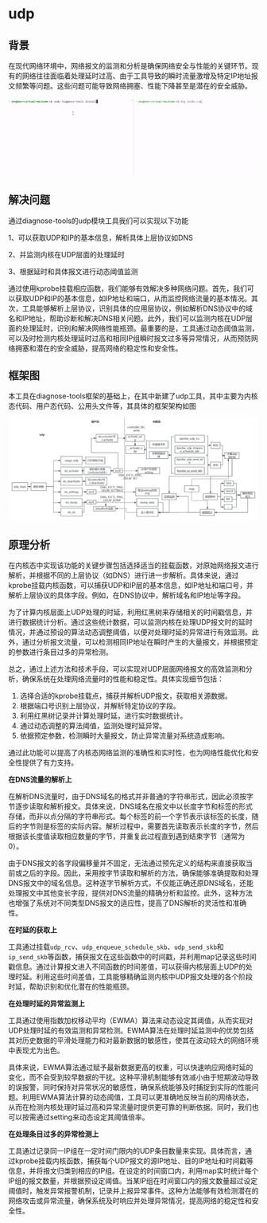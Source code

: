 # udp

## 背景 

在现代网络环境中，网络报文的监测和分析是确保网络安全与性能的关键环节。现有的网络往往面临着处理延时过高、由于工具导致的瞬时流量激增及特定IP地址报文频繁等问题。这些问题可能导致网络拥塞、性能下降甚至是潜在的安全威胁。

![udp](../../../images/udp1.gif)


## 解决问题

通过diagnose-tools的udp模块工具我们可以实现以下功能

1、可以获取UDP和IP的基本信息，解析具体上层协议如DNS

2、并监测内核在UDP层面的处理延时

3、根据延时和具体报文进行动态阈值监测

​	通过使用kprobe挂载相应函数，我们能够有效解决多种网络问题。首先，我们可以获取UDP和IP的基本信息，如IP地址和端口，从而监控网络流量的基本情况。其次，工具能够解析上层协议，识别具体的应用层协议，例如解析DNS协议中的域名和IP地址，帮助诊断和解决DNS相关问题。此外，我们可以监测内核在UDP层面的处理延时，识别和解决网络性能瓶颈。最重要的是，工具通过动态阈值监测，可以及时检测内核处理延时过高和相同IP组瞬时报文过多等异常情况，从而预防网络拥塞和潜在的安全威胁，提高网络的稳定性和安全性。

## 框架图

本工具在diagnose-tools框架的基础上，在其中新建了udp工具，其中主要为内核态代码、用户态代码、公用头文件等，其具体的框架架构如图


![image-20240723222559303](./images/udp1.png)

## 原理分析

在内核态中实现该功能的关键步骤包括选择适当的挂载函数，对原始网络报文进行解析，并根据不同的上层协议（如DNS）进行进一步解析。具体来说，通过kprobe挂载内核函数，可以捕获UDP和IP层的基本信息，如IP地址和端口号，并解析上层协议的具体字段。例如，在DNS协议中，解析域名和IP地址等字段。

为了计算内核层面上UDP处理的时延，利用红黑树来存储相关的时间戳信息，并进行数据统计分析。通过这些统计数据，可以监测内核在处理UDP报文时的延时情况，并通过预设的算法动态调整阈值，以便对处理时延的异常进行有效监测。此外，通过分析报文流量，可以检测相同IP地址在瞬时产生的大量报文，并根据预定的参数进行条目过多的异常检测。

总之，通过上述方法和技术手段，可以实现对UDP层面网络报文的高效监测和分析，确保系统在处理网络流量时的性能和稳定性。具体实现细节包括：

1. 选择合适的kprobe挂载点，捕获并解析UDP报文，获取相关源数据。
2. 根据端口号识别上层协议，并解析特定协议的字段。
3. 利用红黑树记录并计算处理时延，进行实时数据统计。
4. 通过动态调整的算法阈值，监测处理时延异常。
5. 依据预定参数，检测瞬时大量报文，防止异常流量对系统造成影响。

通过此功能可以提高了内核态网络监测的准确性和实时性，也为网络性能优化和安全性提供了有力支持。

**在DNS流量的解析上**

​	在解析DNS流量时，由于DNS域名的格式并非普通的字符串形式，因此必须按字节逐步读取和解析报文。具体来说，DNS域名在报文中以长度字节和标签的形式存储，而非以点分隔的字符串形式。每个标签的前一个字节表示该标签的长度，随后的字节则是标签的实际内容。解析过程中，需要首先读取表示长度的字节，然后根据该长度值读取相应数量的字节，并重复此过程直到遇到结束字节（通常为0）。

​	由于DNS报文的各字段偏移量并不固定，无法通过预先定义的结构来直接获取当前或之后的字段。因此，采用按字节读取和解析的方法，确保能够准确提取和处理DNS报文中的域名信息。这种逐字节解析方式，不仅能正确还原DNS域名，还能处理报文中其他变长字段，提供对DNS流量的精确分析和监控。此外，这种方法也增强了系统对不同类型DNS报文的适应性，提高了DNS解析的灵活性和准确性。

**在时延的获取上**

​	工具通过挂载`udp_rcv`、`udp_enqueue_schedule_skb`、`udp_send_skb`和`ip_send_skb`等函数，捕获报文在这些函数中的时间戳，并利用map记录这些时间戳信息。通过计算报文进入不同函数的时间差值，可以获得内核层面上UDP的处理时延。利用这些时间差值，工具能够精确监测内核中UDP报文处理的各个阶段时延，帮助识别和优化潜在的性能瓶颈。

**在处理时延的异常监测上**

​	工具通过使用指数加权移动平均（EWMA）算法来动态设定其阈值，从而实现对UDP处理时延的有效监测和异常检测。EWMA算法在处理时延监测中的优势包括其对历史数据的平滑处理能力和对最新数据的敏感性，使其在波动较大的网络环境中表现尤为出色。

​	具体来说，EWMA算法通过赋予最新数据更高的权重，可以快速响应网络时延的变化，而不会受到较早数据的干扰。这种平滑机制能够有效减小由于短期波动导致的误报警，同时保持对异常状况的敏感性，确保系统能够及时捕捉到实际的性能问题。利用EWMA算法计算的动态阈值，工具可以更准确地反映当前的网络状态，从而在检测内核处理时延过高和异常流量时提供更可靠的判断依据。同时，我们也可以按需通过setting来动态设定其阈值倍率。

**在处理条目过多的异常检测上**

​	工具通过记录同一IP组在一定时间门限内的UDP条目数量来实现。具体而言，通过kprobe挂载内核函数，捕获每个UDP报文的源IP地址、目的IP地址和时间戳等信息，并将报文归类到相应的IP组。在设定的时间窗口内，利用map实时统计每个IP组的报文数量，并根据预设定阈值。当某IP组在时间窗口内的报文数量超过设定阈值时，触发异常报警机制，记录并上报异常事件。这种方法能够有效检测潜在的网络攻击或异常流量，确保系统及时响应并处理异常情况，提高网络的稳定性和安全性。
